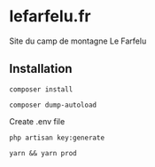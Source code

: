 # lefarfelu.fr

Site du camp de montagne Le Farfelu

## Installation


```
composer install
```

```
composer dump-autoload
```

Create .env file

```
php artisan key:generate
```

```
yarn && yarn prod
```
